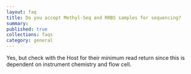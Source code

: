 ```yaml
---
layout: faq
title: Do you accept Methyl-Seq and RRBS samples for sequencing?
summary:
published: true
collections: faqs
category: general
---
```


Yes, but check with the Host for their minimum read return since this is dependent on instrument chemistry and flow cell.
